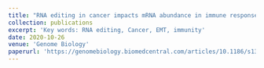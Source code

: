 ```yaml
---
title: "RNA editing in cancer impacts mRNA abundance in immune response pathways"
collection: publications
excerpt: 'Key words: RNA editing, Cancer, EMT, immunity'
date: 2020-10-26
venue: 'Genome Biology'
paperurl: 'https://genomebiology.biomedcentral.com/articles/10.1186/s13059-020-02171-4'
---
```



